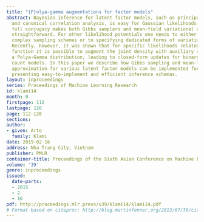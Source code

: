 ```yaml
---
title: "{P}olya-gamma augmentations for factor models"
abstract: Bayesian inference for latent factor models, such as principal component
  and canonical correlation analysis, is easy for Gaussian likelihoods. In particular,
  full conjugacy makes both Gibbs samplers and mean-field variational approximations
  straightforward. For other likelihood potentials one needs to either resort to more
  complex sampling schemes or to specifying dedicated forms of variational lower bounds.
  Recently, however, it was shown that for specific likelihoods related to the logistic
  function it is possible to augment the joint density with auxiliary variables following
  a Polya-Gamma distribution, leading to closed-form updates for binary and over-dispersed
  count models. In this paper we describe how Gibbs sampling and mean-field variational
  approximation for various latent factor models can be implemented for these cases,
  presenting easy-to-implement and efficient inference schemas.
layout: inproceedings
series: Proceedings of Machine Learning Research
id: klami14
month: 0
firstpage: 112
lastpage: 128
page: 112-128
sections: 
author:
- given: Arto
  family: Klami
date: 2015-02-16
address: Nha Trang City, Vietnam
publisher: PMLR
container-title: Proceedings of the Sixth Asian Conference on Machine Learning
volume: '39'
genre: inproceedings
issued:
  date-parts:
  - 2015
  - 2
  - 16
pdf: http://proceedings.mlr.press/v39/klami14/klami14.pdf
# Format based on citeproc: http://blog.martinfenner.org/2013/07/30/citeproc-yaml-for-bibliographies/
---
```

